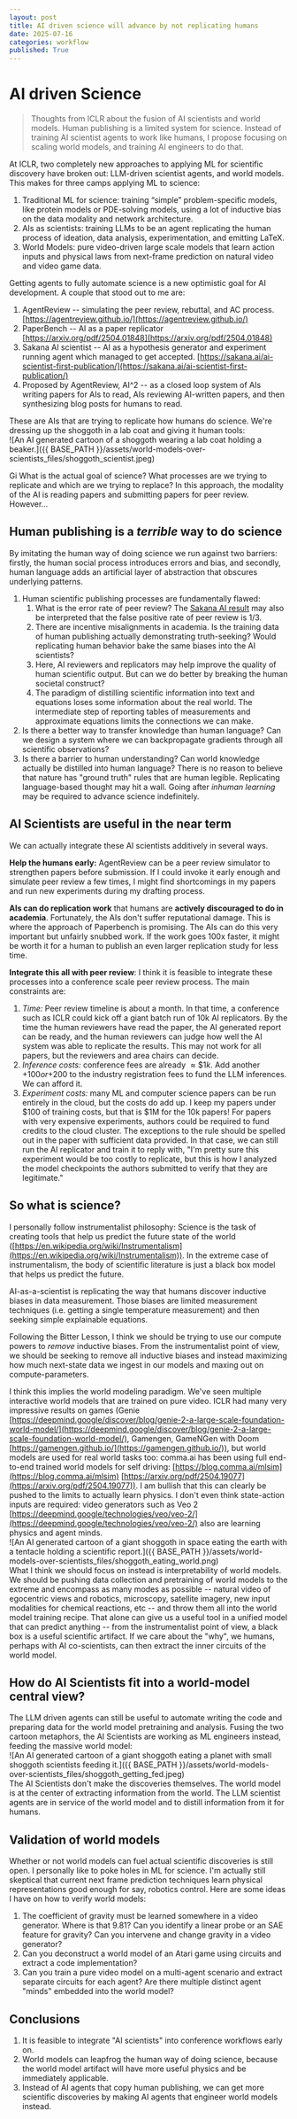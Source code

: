 ```yaml
---
layout: post
title: AI driven science will advance by not replicating humans
date: 2025-07-16
categories: workflow
published: True
---
```

# AI driven Science

> Thoughts from ICLR about the fusion of AI scientists and world models. Human publishing is a limited system for science. Instead of training AI scientist agents to work like humans, I propose focusing on scaling world models, and training AI engineers to do that.

At ICLR, two completely new approaches to applying ML for scientific discovery have broken out: LLM-driven scientist agents, and world models. This makes for three camps applying ML to science:

1. Traditional ML for science: training “simple” problem-specific models, like protein models or PDE-solving models, using a lot of inductive bias on the data modality and network architecture.  
2. AIs as scientists: training LLMs to be an agent replicating the human process of ideation, data analysis, experimentation, and emitting LaTeX.  
3. World Models: pure video-driven large scale models that learn action inputs and physical laws from next-frame prediction on natural video and video game data.

Getting agents to fully automate science is a new optimistic goal for AI development. A couple that stood out to me are:

1. AgentReview -- simulating the peer review, rebuttal, and AC process. [https://agentreview.github.io/](https://agentreview.github.io/)   
2. PaperBench -- AI as a paper replicator [https://arxiv.org/pdf/2504.01848](https://arxiv.org/pdf/2504.01848)   
3. Sakana AI scientist -- AI as a hypothesis generator and experiment running agent which managed to get accepted. [https://sakana.ai/ai-scientist-first-publication/](https://sakana.ai/ai-scientist-first-publication/)   
4. Proposed by AgentReview, AI^2 -- as a closed loop system of AIs writing papers for AIs to read, AIs reviewing AI-written papers, and then synthesizing blog posts for humans to read.

These are AIs that are trying to replicate how humans do science. We're dressing up the shoggoth in a lab coat and giving it human tools:  
![An AI generated cartoon of a shoggoth wearing a lab coat holding a beaker.]({{ BASE_PATH }}/assets/world-models-over-scientists_files/shoggoth_scientist.jpeg) 

Gi What is the actual goal of science? What processes are we trying to replicate and which are we trying to replace? In this approach, the modality of the AI is reading papers and submitting papers for peer review. However...

## Human publishing is a *terrible* way to do science

By imitating the human way of doing science we run against two barriers: firstly, the human social process introduces errors and bias, and secondly, human language adds an artificial layer of abstraction that obscures underlying patterns.

1. Human scientific publishing processes are fundamentally flawed:   
   1. What is the error rate of peer review? The [Sakana AI result](https://sakana.ai/ai-scientist-first-publication/) may also be interpreted that the false positive rate of peer review is 1/3.  
   2. There are incentive misalignments in academia. Is the training data of human publishing actually demonstrating truth-seeking? Would replicating human behavior bake the same biases into the AI scientists?  
   3. Here, AI reviewers and replicators may help improve the quality of human scientific output. But can we do better by breaking the human societal construct?   
   4. The paradigm of distilling scientific information into text and equations loses some information about the real world. The intermediate step of reporting tables of measurements and approximate equations limits the connections we can make.  
2. Is there a better way to transfer knowledge than human language? Can we design a system where we can backpropagate gradients through all scientific observations?  
3. Is there a barrier to human understanding? Can world knowledge actually be distilled into human language? There is no reason to believe that nature has "ground truth" rules that are human legible. Replicating language-based thought may hit a wall. Going after *inhuman learning* may be required to advance science indefinitely.

## AI Scientists are useful in the near term

We can actually integrate these AI scientists additively in several ways.

**Help the humans early:** AgentReview can be a peer review simulator to strengthen papers before submission. If I could invoke it early enough and simulate peer review a few times, I might find shortcomings in my papers and run new experiments during my drafting process.

**AIs can do replication work** that humans are **actively discouraged to do in academia**. Fortunately, the AIs don't suffer reputational damage. This is where the approach of Paperbench is promising. The AIs can do this very important but unfairly snubbed work. If the work goes 100x faster, it might be worth it for a human to publish an even larger replication study for less time.

**Integrate this all with peer review**: I think it is feasible to integrate these processes into a conference scale peer review process. The main constraints are:

1. *Time:* Peer review timeline is about a month. In that time, a conference such as ICLR could kick off a giant batch run of 10k AI replicators. By the time the human reviewers have read the paper, the AI generated report can be ready, and the human reviewers can judge how well the AI system was able to replicate the results. This may not work for all papers, but the reviewers and area chairs can decide.  
2. *Inference costs:* conference fees are already $\approx \$1k$. Add another +$100 or +$200 to the industry registration fees to fund the LLM inferences. We can afford it.  
3. *Experiment costs:* many ML and computer science papers can be run entirely in the cloud, but the costs do add up. I keep my papers under $100 of training costs, but that is $1M for the 10k papers! For papers with very expensive experiments, authors could be required to fund credits to the cloud cluster. The exceptions to the rule should be spelled out in the paper with sufficient data provided. In that case, we can still run the AI replicator and train it to reply with, "I'm pretty sure this experiment would be too costly to replicate, but this is how I analyzed the model checkpoints the authors submitted to verify that they are legitimate."

## So what is science?

I personally follow instrumentalist philosophy: Science is the task of creating tools that help us predict the future state of the world ([https://en.wikipedia.org/wiki/Instrumentalism](https://en.wikipedia.org/wiki/Instrumentalism)). In the extreme case of instrumentalism, the body of scientific literature is just a black box model that helps us predict the future. 

AI-as-a-scientist is replicating the way that humans discover inductive biases in data measurement. Those biases are limited measurement techniques (i.e. getting a single temperature measurement) and then seeking simple explainable equations.

Following the Bitter Lesson, I think we should be trying to use our compute powers to *remove* inductive biases. From the instrumentalist point of view, we should be seeking to remove all inductive biases and instead maximizing how much next-state data we ingest in our models and maxing out on compute-parameters. 

I think this implies the world modeling paradigm. We've seen multiple interactive world models that are trained on pure video. ICLR had many very impressive results on games (Genie [https://deepmind.google/discover/blog/genie-2-a-large-scale-foundation-world-model/](https://deepmind.google/discover/blog/genie-2-a-large-scale-foundation-world-model/), Gamengen, GameNGen with Doom [https://gamengen.github.io/](https://gamengen.github.io/)), but world models are used for real world tasks too: comma.ai has been using full end-to-end trained world models for self driving: [https://blog.comma.ai/mlsim](https://blog.comma.ai/mlsim) [https://arxiv.org/pdf/2504.19077](https://arxiv.org/pdf/2504.19077)). I am bullish that this can clearly be pushed to the limits to actually learn physics. I don't even think state-action inputs are required: video generators such as Veo 2 [https://deepmind.google/technologies/veo/veo-2/](https://deepmind.google/technologies/veo/veo-2/) also are learning physics and agent minds.  
![An AI generated cartoon of a giant shoggoth in space eating the earth with a tentacle holding a scientific report.]({{ BASE_PATH }}/assets/world-models-over-scientists_files/shoggoth_eating_world.png)  
What I think we should focus on instead is interpretability of world models. We should be pushing data collection and pretraining of world models to the extreme and encompass as many modes as possible -- natural video of egocentric views and robotics, microscopy, satellite imagery, new input modalities for chemical reactions, etc -- and throw them all into the world model training recipe. That alone can give us a useful tool in a unified model that can predict anything -- from the instrumentalist point of view, a black box is a useful scientific artifact. If we care about the "why", we humans, perhaps with AI co-scientists, can then extract the inner circuits of the world model.

## How do AI Scientists fit into a world-model central view?

The LLM driven agents can still be useful to automate writing the code and preparing data for the world model pretraining and analysis. Fusing the two cartoon metaphors, the AI Scientists are working as ML engineers instead, feeding the massive world model:  
![An AI generated cartoon of a giant shoggoth eating a planet with small shoggoth scientists feeding it.]({{ BASE_PATH }}/assets/world-models-over-scientists_files/shoggoth_getting_fed.jpeg)  
The AI Scientists don't make the discoveries themselves. The world model is at the center of extracting information from the world. The LLM scientist agents are in service of the world model and to distill information from it for humans.

## Validation of world models

Whether or not world models can fuel actual scientific discoveries is still open. I personally like to poke holes in ML for science. I'm actually still skeptical that current next frame prediction techniques learn physical representations good enough for say, robotics control. Here are some ideas I have on how to verify world models:

1. The coefficient of gravity must be learned somewhere in a video generator. Where is that 9.81? Can you identify a linear probe or an SAE feature for gravity? Can you intervene and change gravity in a video generator?  
2. Can you deconstruct a world model of an Atari game using circuits and extract a code implementation?  
3. Can you train a pure video model on a multi-agent scenario and extract separate circuits for each agent? Are there multiple distinct agent "minds" embedded into the world model? 

## Conclusions

1. It is feasible to integrate "AI scientists" into conference workflows early on.  
2. World models can leapfrog the human way of doing science, because the world model artifact will have more useful physics and be immediately applicable.  
3. Instead of AI agents that copy human publishing, we can get more scientific discoveries by making AI agents that engineer world models instead.

